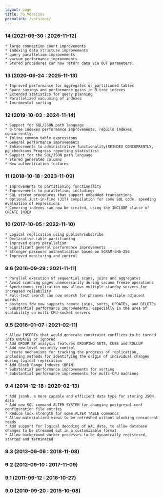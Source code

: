 ```yaml
---
layout: page
title: PG Versions
permalink: /versions/
---
```


### 14 (2021-09-30 : 2026-11-12)  
	* large connection count improvements
	* indexing data structure improvements
	* query parallelism improvements
	* vacuum performance improvements
	* Stored procedures can now return data via OUT parameters.

### 13 (2020-09-24 : 2025-11-13)  
	* Improved performance for aggregates or partitioned tables
	* Space savings and performance gains in B-tree indexes
	* Extended statistics for query planning
	* Parallelized vacuuming of indexes
	* Incremental sorting

### 12 (2019-10-03 : 2024-11-14)
    * Support for SQL/JSON path language
    * B-tree indexes performance improvements, rebuild indexes concurrently.
    * Inline common table expressions
    * General performance improvements
    * Enhancements to administrative functionality(REINDEX CONCURRENTLY, pg_checksums Progress reporting statistics)
    * Support for the SQL/JSON path language
	* Stored generated columns
    * New authentication features


### 11 (2018-10-18 : 2023-11-09)  
	* Improvements to partitioning functionality
	* Improvements to parallelism, including:
	* SQL stored procedures that support embedded transactions
	* Optional Just-in-Time (JIT) compilation for some SQL code, speeding evaluation of expressions
	* Covering indexes can now be created, using the INCLUDE clause of CREATE INDEX

### 10 (2017-10-05 : 2022-11-10)
    * Logical replication using publish/subscribe
	* Declarative table partitioning
	* Improved query parallelism
	* Significant general performance improvements
	* Stronger password authentication based on SCRAM-SHA-256
	* Improved monitoring and control

### 9.6 (2016-09-29 : 2021-11-11)
	* Parallel execution of sequential scans, joins and aggregates
	* Avoid scanning pages unnecessarily during vacuum freeze operations
	* Synchronous replication now allows multiple standby servers for increased reliability
	* Full-text search can now search for phrases (multiple adjacent words)
	* postgres_fdw now supports remote joins, sorts, UPDATEs, and DELETEs
	* Substantial performance improvements, especially in the area of scalability on multi-CPU-socket servers


### 9.5 (2016-01-07 : 2021-02-11)
    * Allow INSERTs that would generate constraint conflicts to be turned into UPDATEs or ignored
    * Add GROUP BY analysis features GROUPING SETS, CUBE and ROLLUP
	* Add row-level security control
	* Create mechanisms for tracking the progress of replication, including methods for identifying the origin of individual changes during logical replication
    * Add Block Range Indexes (BRIN)
    * Substantial performance improvements for sorting
    * Substantial performance improvements for multi-CPU machines

### 9.4 (2014-12-18 : 2020-02-13)
	* Add jsonb, a more capable and efficient data type for storing JSON data
	* Add new SQL command ALTER SYSTEM for changing postgresql.conf configuration file entries
	* Reduce lock strength for some ALTER TABLE commands
	* Allow materialized views to be refreshed without blocking concurrent reads
	* Add support for logical decoding of WAL data, to allow database changes to be streamed out in a customizable format
	* Allow background worker processes to be dynamically registered, started and terminated

### 9.3 (2013-09-09 : 2018-11-08)
### 9.2 (2012-09-10 : 2017-11-09)
### 9.1 (2011-09-12 : 2016-10-27)
### 9.0 (2010-09-20 : 2015-10-08)

